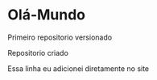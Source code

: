# Olá-Mundo
 Primeiro repositorio versionado

 Repositorio criado

 Essa linha eu adicionei diretamente no site

